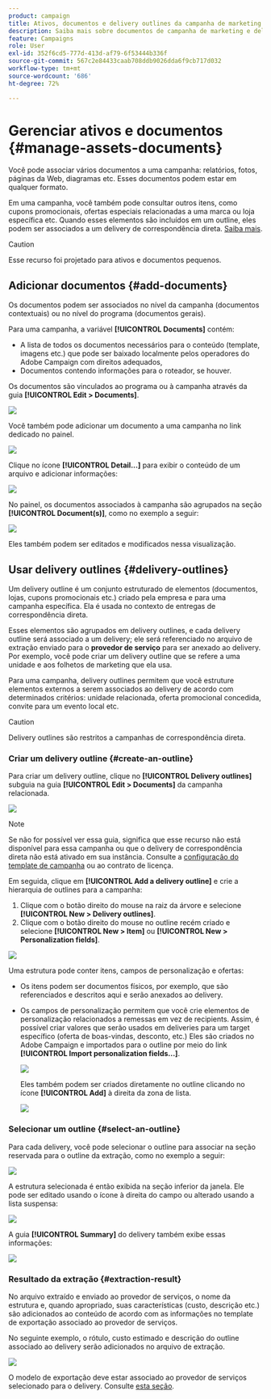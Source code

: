 ```yaml
---
product: campaign
title: Ativos, documentos e delivery outlines da campanha de marketing
description: Saiba mais sobre documentos de campanha de marketing e delivery outlines
feature: Campaigns
role: User
exl-id: 352f6cd5-777d-413d-af79-6f53444b336f
source-git-commit: 567c2e84433caab708ddb9026dda6f9cb717d032
workflow-type: tm+mt
source-wordcount: '686'
ht-degree: 72%

---
```


# Gerenciar ativos e documentos {#manage-assets-documents}

Você pode associar vários documentos a uma campanha: relatórios, fotos, páginas da Web, diagramas etc. Esses documentos podem estar em qualquer formato.

Em uma campanha, você também pode consultar outros itens, como cupons promocionais, ofertas especiais relacionadas a uma marca ou loja específica etc. Quando esses elementos são incluídos em um outline, eles podem ser associados a um delivery de correspondência direta. [Saiba mais](#associating-and-structuring-resources-linked-via-a-delivery-outline).


>[!CAUTION]
>
>Esse recurso foi projetado para ativos e documentos pequenos.

<!--
>[!NOTE]
>
>If you are using Campaign Marketing Resource Management module, you can also manage a library of marketing resources that are available for several users for collaborative work. [Learn more](../../mrm/using/managing-marketing-resources.md).
-->

## Adicionar documentos {#add-documents}

Os documentos podem ser associados no nível da campanha (documentos contextuais) ou no nível do programa (documentos gerais).

Para uma campanha, a variável **[!UICONTROL Documents]** contém:

* A lista de todos os documentos necessários para o conteúdo (template, imagens etc.) que pode ser baixado localmente pelos operadores do Adobe Campaign com direitos adequados,
* Documentos contendo informações para o roteador, se houver.

Os documentos são vinculados ao programa ou à campanha através da guia **[!UICONTROL Edit > Documents]**.

![](assets/op_add_document.png)

Você também pode adicionar um documento a uma campanha no link dedicado no painel.

![](assets/add_a_document_in_op.png)

Clique no ícone **[!UICONTROL Detail...]** para exibir o conteúdo de um arquivo e adicionar informações:

![](assets/add_document_details.png)

No painel, os documentos associados à campanha são agrupados na seção **[!UICONTROL Document(s)]**, como no exemplo a seguir:

![](assets/edit_documents.png)

Eles também podem ser editados e modificados nessa visualização.

## Usar delivery outlines {#delivery-outlines}

Um delivery outline é um conjunto estruturado de elementos (documentos, lojas, cupons promocionais etc.) criado pela empresa e para uma campanha específica. Ela é usada no contexto de entregas de correspondência direta.

Esses elementos são agrupados em delivery outlines, e cada delivery outline será associado a um delivery; ele será referenciado no arquivo de extração enviado para o **provedor de serviço** para ser anexado ao delivery. Por exemplo, você pode criar um delivery outline que se refere a uma unidade e aos folhetos de marketing que ela usa.

Para uma campanha, delivery outlines permitem que você estruture elementos externos a serem associados ao delivery de acordo com determinados critérios: unidade relacionada, oferta promocional concedida, convite para um evento local etc.

>[!CAUTION]
>
>Delivery outlines são restritos a campanhas de correspondência direta.

### Criar um delivery outline {#create-an-outline}

Para criar um delivery outline, clique no **[!UICONTROL Delivery outlines]** subguia na guia **[!UICONTROL Edit > Documents]** da campanha relacionada.

![](assets/add-a-delivery-outline.png)


>[!NOTE]
>
>Se não for possível ver essa guia, significa que esse recurso não está disponível para essa campanha ou que o delivery de correspondência direta não está ativado em sua instância. Consulte a [configuração do template de campanha](marketing-campaign-templates.md#campaign-templates) ou ao contrato de licença.

Em seguida, clique em **[!UICONTROL Add a delivery outline]** e crie a hierarquia de outlines para a campanha:

1. Clique com o botão direito do mouse na raiz da árvore e selecione **[!UICONTROL New > Delivery outlines]**.
1. Clique com o botão direito do mouse no outline recém criado e selecione **[!UICONTROL New > Item]** ou **[!UICONTROL New > Personalization fields]**.

![](assets/del-outline-add-new-item.png)

Uma estrutura pode conter itens, campos de personalização e ofertas:

* Os itens podem ser documentos físicos, por exemplo, que são referenciados e descritos aqui e serão anexados ao delivery.
* Os campos de personalização permitem que você crie elementos de personalização relacionados a remessas em vez de recipients. Assim, é possível criar valores que serão usados em deliveries para um target específico (oferta de boas-vindas, desconto, etc.) Eles são criados no Adobe Campaign e importados para o outline por meio do link **[!UICONTROL Import personalization fields...]**.

  ![](assets/del-outline-perso-field.png)

  Eles também podem ser criados diretamente no outline clicando no ícone **[!UICONTROL Add]** à direita da zona de lista.

  ![](assets/add-del-outline-button.png)


### Selecionar um outline {#select-an-outline}

Para cada delivery, você pode selecionar o outline para associar na seção reservada para o outline da extração, como no exemplo a seguir:

![](assets/select-delivery-outline.png)

A estrutura selecionada é então exibida na seção inferior da janela. Ele pode ser editado usando o ícone à direita do campo ou alterado usando a lista suspensa:

![](assets/delivery-outline-selected.png)

A guia **[!UICONTROL Summary]** do delivery também exibe essas informações:

![](assets/delivery-outline-in-dashboard.png)

### Resultado da extração {#extraction-result}

No arquivo extraído e enviado ao provedor de serviços, o nome da estrutura e, quando apropriado, suas características (custo, descrição etc.) são adicionados ao conteúdo de acordo com as informações no template de exportação associado ao provedor de serviços.

No seguinte exemplo, o rótulo, custo estimado e descrição do outline associado ao delivery serão adicionados no arquivo de extração.

![](assets/campaign-export-template.png)

O modelo de exportação deve estar associado ao provedor de serviços selecionado para o delivery. Consulte [esta seção](providers--stocks-and-budgets.md#creating-service-providers-and-their-cost-structures).
